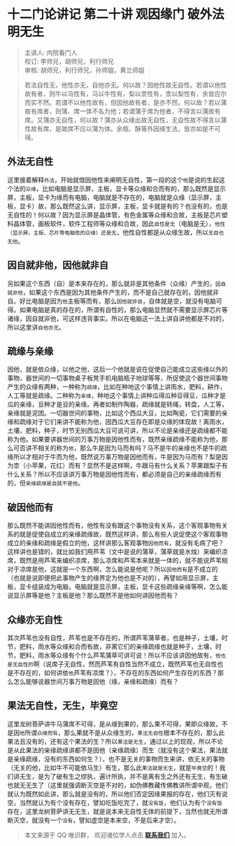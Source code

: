 # 十二门论讲记 第二十讲 观因缘门 破外法明无生

> 主讲人: 内院看门人 <br />
> 校订: 李师兄，胡师兄，利行师兄 <br />
> 审核: 胡师兄，利行师兄，孙师姐，黄兰师姐 <br />

> 若法自性无，他性亦无，自他亦无。何以故？因他性故无自性。若谓以他性故有者，则牛以马性有，马以牛性有，梨以柰性有，柰以梨性有，余皆应尔而实不然。若谓不以他性故有，但因他故有者，是亦不然。何以故？若以蒲故有席者，则蒲、席一体不名为他；若谓蒲于席为他者，不得言以蒲故有席。又蒲亦无自性，何以故？蒲亦从众缘出故无自性，无自性故不得言以蒲性故有席，是故席不应以蒲为体。余瓶、酥等外因缘生法，皆亦如是不可得。

## 外法无自性

这里接着解释`外法`，开始就借因他性来阐明无自性，第一段的这个`他`是说的生起这个法的`众缘`，比如电脑是显示屏，主板，显卡等众缘和合而有的，那么既然是显示屏，主板，显卡为缘而有电脑，电脑就是不存在的，电脑就是众缘（显示屏，主板，显卡）故，那么既然这么讲，显示屏，主板，显卡就是有的？也没有的，也是无自性的！何以故？因为显示屏是晶体管，有色金属等众缘和合故，主板是芯片塑料晶体管，画板软件，软件工程师等众缘和合故，因此`自性是无`（电脑是无），`他性（显示屏，主板，芯片等电脑依的众缘）还是无`，他性自性都是从众缘生故，所以`无自也无他`。

## 因自就非他，因他就非自

另如果这个东西（自）是本来存在的，那么就非是其他条件（众缘）产生的，`因自就非他`，如果这个东西是因为其他条件产生的，而不是自己就存在的，因他就非自。好比电脑是因为`他`主板等而有，那么`因他就非自`，自体就是空，就没有电脑可得。如果电脑是真的存在的，所谓有自性的，那么电脑显然就不需要显示屏芯片等诸缘，因自就非他，可这样违背事实。所以在电脑这一法上讲自讲他都是不对的，所以这里讲`自他亦无`。

## 疏缘与亲缘

因他，就是依众缘，以他之他，这后一个他就是说在促使自己能成立这些缘以外的事物，器世间的一切事物桌子板凳手机电脑瓶子地球等等，所促使这个器世间事物产生的众缘有两种，一种称为`疏缘`，比如在种地这个事情上讲雨水，肥料，耕作，人工等就是疏缘。二种称为`亲缘`，种地这个事情上讲种瓜得瓜种豆得豆，瓜种才是瓜的亲缘，豆种才是豆的亲缘。再者如制作陶器，疏缘就是转绳，转盘，人工等，亲缘就是泥团。一切器世间的事物，比如这个西瓜大豆，比如陶瓷，它们需要的亲缘和疏缘对于它们来讲不能称为他，因西瓜大豆存在即是众缘的体现故！离雨水，土壤，肥料，种子，时节无别西瓜大豆可说可讲，所以不论是亲缘还是疏缘都不能称为他。如果要讲器世间的万事万物是因他性而有，既然亲缘疏缘不能称为他，那么可否讲不相关的称为`他`，那么牛是因为马而有吗？马不是牛的亲缘也不是牛的疏缘所以才相对于牛而为他，既然说万事万物是因他而有，牛是因为马而有？梨是因为柰（小苹果，花红）而有？显然不是这样啊，牛跟马有什么关系？苹果跟梨子有什么关系？所以不应该讲万事万物是因他性而有，都必须是自己的亲缘疏缘而有的，但`亲缘疏缘是自就不是他`。

## 破因他而有

那么既然不能讲因他性而有，他性有没有跟这个事物没有关系，这个客观事物有关系的就是促使自成立的亲缘疏缘故，既然这样讲，那么有些人说促使这个客观事物成立的亲缘和疏缘是假立的他，这样讲那么客观事物`因他而有`，就没有毛病了吧？这样讲也是错的，就比如我们用芦苇（文中是说的蒲草，蒲草就是水烛）来编织凉席，既然是用芦苇来编织凉席，那么凉席和芦苇本来就是一体的，就不能说芦苇相对于凉席是他，这就是一个东西啊，怎么能说是他呢？所以`因他而有`是不成立的（也就是说即便把此事物产生的缘界定为他也是不对的），再譬如用显示屏，主板，显卡组装成为电脑，电脑就是显示屏，主板，显卡这些疏缘亲缘等啊，怎么能说显示屏等是他？主板是他？那么既然不是他如何讲因他而有？

## 众缘亦无自性

其次芦苇也没有自性，芦苇也是不存在的，所谓芦苇蒲草者，也是种子，土壤，时节，肥料，雨水等众缘和合而有故，非离它们的亲缘疏缘也就是种子，土壤，时节，肥料，雨水等众缘有个什么芦苇蒲草可讲可说！所以不应该讲因他故有，`他也是无自性的`啊（说席子无自性，然而芦苇有自性当然不成立，既然芦苇也无自性也是不存在的，如何讲依`他`芦苇有凉席？），不存在的东西如何产生存在的东西？那么怎么能够说器世间万事万物是因他（缘，亲缘和疏缘）而有？

## 果法无自性，无生，毕竟空

这里龙树菩萨讲牛马蒲席不可得，是从缘到果的，那么果不可得，果即众缘故，不是因`他`所谓`众缘而有`，那么果就不是从众缘生的，`果法无自性`根本不存在的，那么此果法且没有的，还有这个果法的生？所以`果法是无生`，通过以上的现观，所以不论是从此果法的亲缘疏缘讲都不是因他（亲缘疏缘）而生（就没有这个果法，果法就是亲缘疏缘，没有的东西如何生？），也不是无关的事物而生来讲，依无关的事物（无关的他，比如牛不可能依马生）有生，那么此`果法就是无生`，就是`毕竟空`的！我们讲无生，是为了破有生之缪执，遍计所执，并不是离有生之外还有无生，有生破也就无无生了（这里就强调断灭空是不对的，如伪佛教藏传佛教讲所谓中观，他们就认为既然如此讲，那么就是没有的，所以他们否定因缘果报的存在，他们灭有说空，当然就认为有个没有存在，譬如吃饭吃完了，就`没有饭`，他们认为有个`没有饭`存在，这里龙树菩萨讲无无生，就是说本来无自性无体的前提下，当然也就无所谓断灭空，就没有一个`没有`，譬如虚空是本来空，不是后来才空）。

> 本文来源于 QQ 唯识群， 欢迎诸位学人点击 **[联系我们](https://mp.weixin.qq.com/s/lZCfWjmLjgNR165Tx4_bCQ)** 加入。

